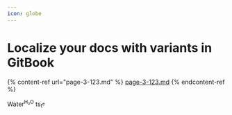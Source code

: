 ```yaml
---
icon: globe
---
```


# Localize your docs with variants in GitBook

{% content-ref url="page-3-123.md" %}
[page-3-123.md](page-3-123.md)
{% endcontent-ref %}

Water<sup>H₂O</sup> ts<sub>t<sup>e</sup></sub>&#x20;
